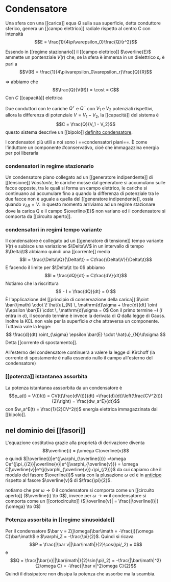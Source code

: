 # Condensatore
Una sfera con una [[carica]] equa $Q$ sulla sua superficie, detta conduttore sferico, genera un [[campo elettrico]] radiale rispetto al centro C con intensità
$$E = \frac{1}{4\pi\varepsilon_0}\frac{Q}{r^2}$$


Essendo in [[regime stazionario]] il [[campo elettrico]] $\overline{E}$ ammette un pontenziale $V(r)$ che, se la sfera è immersa in un dielettrico $\varepsilon_r$ è pari a
$$V(R) = \frac{1}{4\pi\varepsilon_0\varepsilon_r}\frac{Q}{R}$$

=> abbiamo che 
$$\frac{Q}{V(R)} = \cost = C$$ 
Con $C$ [[capacità]] elettrica

Due conduttori con le cariche $Q^+$ e $Q^-$ con $V_1$ e $V_2$ potenziali rispettivi, allora la differenza di potenziale $V = V_1 - V_2$, la [[capacità]] del sistema è
$$C = \frac{Q}{V_1 - V_2}$$ questo sistema descrive un [[bipolo]] <u>definito condensatore</u>.

I condensatori più utili a noi sono i ==condensatori piani==.
È come l'induttore un componente #conservativo, cioè che immagazzina energia per poi liberarla

### condensatori in regime stazionario
Un condensatore piano collegato ad un [[generatore indipendente]] di [[tensione]] $V costante$, le cariche mosse dal generatore si accumulano sulle facce opposte, tra le quali si forma un campo elettrico, le cariche si continuano ad accumulare fino a quando la differenza di potenziale tra le due facce non è uguale a quella del [[generatore indipendente]], ossia quando $v_{AB} = V$. in questo momento arriviamo ad un regime stazionare dove la carica Q e il campo $\overline{E}$ non variano ed il condensatore si comporta da [[circuito aperto]].

### condensatori in regimi tempo variante
Il condensatore è collegato ad un [[generatore di tensione]] tempo variante $V(t)$ e subisce una variazione $\Delta\\V$ in un intervallo di tempo $\Delta\\t$ abbiamo quindi una [[corrente]] media $$I = \frac{\Delta\\Q}{\Delta\\t} = C\frac{\Delta\\V}{\Delta\\t}$$
E facendo il limite per $\Delta\\t \to 0$ abbiamo
$$I = \frac{dQ}{dt} = C\frac{dV}{dt}$$
Notiamo che la riscrittura
$$ - I + \frac{dQ}{dt} = 0 $$
È l'applicazione del [[principio di conservazione della carica]] $\oint \bar{\jmath} \cdot \! \hat{u}_{N} \, \mathrm{d}\sigma + \frac{d}{dt} \oint   \!\epsilon \bar{E} \cdot \, \mathrm{d}\sigma = 0$
Con il primo termine $- I$ ($I$ entra in $\sigma$), il secondo termine è invece la derivata di $Q$ dalla legge di Gauss.
Inoltre la KCL non vale per la superficie $\sigma$ che attraversa un componente. Tuttavia vale la legge:
$$ \frac{d}{dt} \oint_{\sigma} \epsilon \bar{E} \cdot \hat{u}_{N}\d\sigma  $$
Detta [[corrente di spostamento]].

All'esterno del condensatore continuerà a valere la legge di Kirchoff (la corrente di spostamente è nulla essendo nullo il campo all'esterno del condensatore)

### [[potenza]] istantanea assorbita
La potenza istantanea asssorbita da un condensatore è
$$p_a(t) = V(t)I(t) = CV(t)\frac{dV(t)}{dt} =\frac{d}{dt}\left(\frac{CV^2(t)}{2}\right) = \frac{dw_a^E}{dt}$$
con $w_a^E(t) = \frac{1}{2}CV^2(t)$ energia elettrica immagazzinata dal [[bipolo]]. 
 

## nel dominio dei [[fasori]]
L'equazione costitutiva grazie alla proprietà di derivazione diventa 
$$\overline{i} = j\omega C\overline{v}$$
e quindi $|\overline{i}|e^{j\varphi_{\overline{i}}} =\omega Ce^{j\pi_{/2}}|\overline{v}|e^{j\varphi_{\overline{v}}} = \omega C|\overline{v}|e^{j(\varphi_{\overline{v}}+\pi_{/2})}$ da cui capiamo che il modulo del fasore $\overline{i}$ varia con la plusazione $\omega$ ed è in <u>anticipo</u> rispetto al fasore $\overline{v}$ di $\frac{\pi}{2}$.

notiamo che per $\omega \to 0$ il condensatore si comporta come un [[circuito aperto]] ($\overline{i} \to 0$), invece per $\omega \to \infty$ il condensatore si comporta come un [[cortocircuito]] ($|\overline{v}| = \frac{|\overline{i}|}{\omega} \to 0$)

### Potenza assorbita in [[regime sinusoidale]]
Per il condensatore $\bar v = Z(j\omega)\bar\imath = -\frac{j}{\omega C}\bar\imath$ e $\varphi_Z = -\frac{\pi}{2}$. Quindi si ricava
$$P = \frac{|\bar v||\bar\imath|}{2}\cos(\pi/_2) = 0$$
e
$$Q = \frac{|\bar{v}||\bar\imath|}{2}\sin(\pi/_2) = -\frac{|\bar\imath|^2}{2\omega C} = -\frac{|\bar v|^2\omega C}{2}$$
Quindi il dissipatore non dissipa la potenza che assorbe ma la scambia.